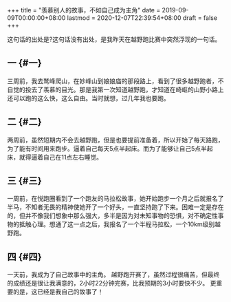+++
title = "羡慕别人的故事，不如自己成为主角"
date = 2019-09-09T00:00:00+08:00
lastmod = 2020-12-07T22:39:54+08:00
draft = false
+++

这句话的出处是?这句话没有出处，是我昨天在越野跑比赛中突然浮现的一句话。


## 一 {#一}

三周前，我去鹫峰爬山，在妙峰山到娘娘庙的那段路上，看到了很多越野跑者，不自觉的投去了羡慕的目光。那是我第一次知道越野跑，才知道在崎岖的山野小路上还可以跑的这么快，这么自由。当时就想，过几年我也要跑。


## 二 {#二}

两周前，虽然短期内不会去越野跑，但是也要提前准备着，所以开始了每天路跑，为了能有时间用来跑步。逼着自己每天5点半起床。而为了能够让自己5点半起床，就得逼着自己在11点左右睡觉。


## 三 {#三}

一周前，在悦跑圈看到了一个跑友的马拉松故事，她开始跑步一个月之后就报名了半马，不知者无畏的精神使她开了一个好头，一直坚持跑了下来。困难一定是存在的，但并不像我们想象中那么强大，多半是因为对未知事物的恐惧，对不确定性事物的抵触心理。想通了这一点之后，我报名了一个半程马拉松，一个10km级别越野跑。


## 四 {#四}

一天前，我成为了自己故事中的主角。
越野跑开赛了，虽然过程很痛苦，但最终的成绩还是很让我满意的，2小时22分钟完赛，比我预期的3小时要快不少。
更重要的是，这已经是我自己的故事了！
